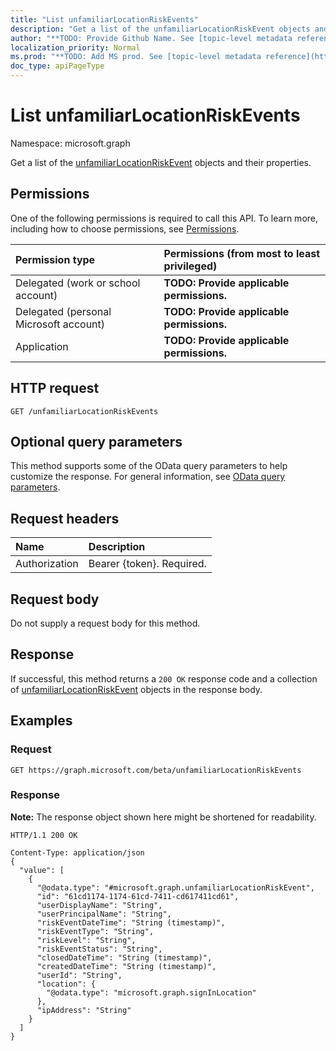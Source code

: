 ```yaml
---
title: "List unfamiliarLocationRiskEvents"
description: "Get a list of the unfamiliarLocationRiskEvent objects and their properties."
author: "**TODO: Provide Github Name. See [topic-level metadata reference](https://msgo.azurewebsites.net/add/document/guidelines/metadata.html#topic-level-metadata)**"
localization_priority: Normal
ms.prod: "**TODO: Add MS prod. See [topic-level metadata reference](https://msgo.azurewebsites.net/add/document/guidelines/metadata.html#topic-level-metadata)**"
doc_type: apiPageType
---
```


# List unfamiliarLocationRiskEvents
Namespace: microsoft.graph

Get a list of the [unfamiliarLocationRiskEvent](../resources/unfamiliarlocationriskevent.md) objects and their properties.

## Permissions
One of the following permissions is required to call this API. To learn more, including how to choose permissions, see [Permissions](/graph/permissions-reference).

|Permission type|Permissions (from most to least privileged)|
|:---|:---|
|Delegated (work or school account)|**TODO: Provide applicable permissions.**|
|Delegated (personal Microsoft account)|**TODO: Provide applicable permissions.**|
|Application|**TODO: Provide applicable permissions.**|

## HTTP request

<!-- {
  "blockType": "ignored"
}
-->
``` http
GET /unfamiliarLocationRiskEvents
```

## Optional query parameters
This method supports some of the OData query parameters to help customize the response. For general information, see [OData query parameters](/graph/query-parameters).

## Request headers
|Name|Description|
|:---|:---|
|Authorization|Bearer {token}. Required.|

## Request body
Do not supply a request body for this method.

## Response

If successful, this method returns a `200 OK` response code and a collection of [unfamiliarLocationRiskEvent](../resources/unfamiliarlocationriskevent.md) objects in the response body.

## Examples

### Request
<!-- {
  "blockType": "request",
  "name": "get_unfamiliarlocationriskevent"
}
-->
``` http
GET https://graph.microsoft.com/beta/unfamiliarLocationRiskEvents
```


### Response
**Note:** The response object shown here might be shortened for readability.
<!-- {
  "blockType": "response",
  "truncated": true,
  "@odata.type": "Collection(microsoft.graph.unfamiliarLocationRiskEvent)"
}
-->
``` http
HTTP/1.1 200 OK

Content-Type: application/json
{
  "value": [
    {
      "@odata.type": "#microsoft.graph.unfamiliarLocationRiskEvent",
      "id": "61cd1174-1174-61cd-7411-cd617411cd61",
      "userDisplayName": "String",
      "userPrincipalName": "String",
      "riskEventDateTime": "String (timestamp)",
      "riskEventType": "String",
      "riskLevel": "String",
      "riskEventStatus": "String",
      "closedDateTime": "String (timestamp)",
      "createdDateTime": "String (timestamp)",
      "userId": "String",
      "location": {
        "@odata.type": "microsoft.graph.signInLocation"
      },
      "ipAddress": "String"
    }
  ]
}
```

